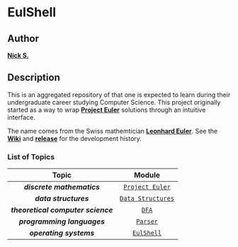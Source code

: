 # EulShell
## Author
[**Nick S.**](https://github.com/nhstaple)
## Description
This is an aggregated repository of that one is expected to learn during their undergraduate career studying Computer Science. This project originally started as a way to wrap [**Project Euler**](https://projecteuler.net/) solutions through an intuitive interface.

The name comes from the Swiss mathemtician [**Leonhard Euler**](http://www-history.mcs.st-and.ac.uk/Biographies/Euler.html). See the [**Wiki**](https://github.com/nhstaple/EulShell/wiki) and [**release**](https://github.com/nhstaple/EulShell/releases) for the development history.

### List of Topics

| Topic | Module |
| :--:  | :--:   |
| **_discrete mathematics_** | [`Project Euler`](https://github.com/nhstaple/EulShell/wiki/ProjectEuler) | 
| **_data structures_** | [`Data Structures`](https://github.com/nhstaple/EulShell/wiki/DataStructures) |
| **_theoretical computer science_** | [`DFA`](https://github.com/nhstaple/EulShell/wiki/DFA) |
| **_programming languages_** | [`Parser`](https://github.com/nhstaple/EulShell/wiki/Parser) |
| **_operating systems_** | [`EulShell`](https://github.com/nhstaple/EulShell/wiki/EulShell) |
